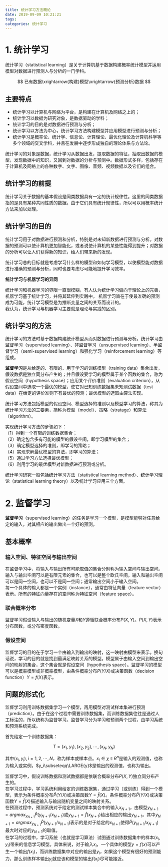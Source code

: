 ```yaml
---
title: 统计学习方法概论
date: 2019-09-09 10:21:21
tags: 
categories: 统计学习
---
```


# 1. 统计学习
统计学习（statistical learning）是关于计算机基于数据构建概率统计模型并运用模型对数据进行预测人与分析的一门学科。

$$
已有数据\xrightarrow{构建}模型\xrightarrow{预测分析}数据
$$
<!-- more --> 
## 主要特点

- 统计学习以计算机与网络为平台，是构建在计算机及网络之上的；
- 统计学习以数据为研究对象，是数据驱动的学科；
- 统计学习的目的是对数据进行预测与分析；
- 统计学习以方法为中心，统计学习方法构建模型并应用模型进行预测与分析；
- 统计学习是概率论、统计学、信息论、计算理论、最优化理论及计算机科学等多个领域的交叉学科，并且在发展中逐步形成独自的理论体系与方法论。

统计学习的对象是数据，统计学习从数据出发，提取数据的特征，抽取出数据的模型，发现数据中的知识，又回到对数据的分析与预测中。数据形式多样，包括存在于计算机及网络上的各种数字、文字、图像、音频、视频数据以及它们的组合。

## 统计学习的前提

统计学习关于数据的基本假设是同类数据具有一定的统计规律性。这里的同类数据指的是具有某种共同性质的数据。由于它们具有统计规律性，所以可以用概率统计方法来加以处理。

## 统计学习的目的

统计学习用于对数据进行预测和分析，特别是对未知新数据进行预测与分析。对数据的预测可以使计算机更加智能化，或者说使计算机的某些性能得到提升；对数据的分析可以让人们获得新的知识，给人们带来新的发现。

统计学习总的目标就是考虑学习什么样的模型和如何学习模型，以使模型能对数据进行准确的预测与分析，同时也要考虑尽可能地提升学习效率。

**统计学习与机器学习的异同**

统计学习和机器学习的界限一直很模糊，有人认为统计学习偏向于理论上的完善，机器学习基于统计学习，并将其延伸到实践中。
机器学习旨在于使最准确的预测成为可能，统计学习模型是为推断变量之间的关系而设计的。  
我认为，统计学习与机器学习主要就是理论与实践的区别。

## 统计学习的方法

统计学习的方法时基于数据构建统计模型从而对数据进行预测与分析。统计学习由监督学习（supervised learning）、非监督学习（unsupervised learning）、半监督学习（semi-supervised learning）和强化学习（reinforcement learning）等组成。

**监督学习**是从给定的、有限的、用于学习的训练模型（training data）集合出发，假设数据是独立同分布产生的；并且假设要学习的模型属于某个函数的集合，称为假设空间（hypothesis space）；应用某个评价准则（evaluation criterion），从假设空间中选取一个最优的模型，使它对已知训练数据集未知测试数据（test data）在给定的评价准则下有最优的预测；最优模型的选取由算法实现。

统计学习方法包括模型的假设空间、模型选择的准则以及模型学习的算法，称其为统计学习方法的三要素，简称为模型（model）、策略（stratage）和算法（algorithm）。

实现统计学习方法的步骤如下：  
（1）得到一个有限的训练数据集合；  
（2）确定包含多有可能的模型的假设空间，即学习模型的集合；  
（3）确定模型选择的准则，即学习的策略；  
（4）实现求解最优模型的算法，即学习的算法；  
（5）通过学习方法选择最优模型；  
（6）利用学习的最优模型对新数据进行预测或分析。

统计学习研究一般包括统计学习方法（statistical learning method）、统计学习理论（statistical learning theory）以及统计学习应用三个方面。

# 2. 监督学习

**监督学习**（supervised learning）的任务是学习一个模型，是模型能够对任意给定的输入，对其相应的输出做出一个好的预测。

## 基本概率
### 输入空间、特征空间与输出空间

在监督学习中，将输入与输出所有可能取值的集合分别称为输入空间与输出空间。输入与输出空间可以是有限元素的集合，也可以是整个欧氏空间。输入和输出空间可以是同一空间，也可以不是同一空间；通常输出空间小于输入空间。  
每一个具体的输入都是一个实例（instance），通常由特征向量（feature vector）表示。所有的特征向量存在的空间称为特征空间（feature space）。

### 联合概率分布

监督学习假设输入与输出的随机变量$X$和$Y$遵循联合概率分布$P(X,Y)$。$P(X,Y)$表示分布函数，或分布密度函数。

### 假设空间
监督学习的目的在于学习一个由输入到输出的映射，这一映射由模型来表示。换句话说，学习的目的就是找到最满足映射关系的模型。模型属于由输入空间到输出空间的映射的集合，这个集合就是假设空间（hypothesis space）。监督学习的模型可以是概率模型或非概率模型，由条件概率分布$P(Y/X)$或决策函数（decision function）$Y=f(X)$表示。

## 问题的形式化
监督学习利用训练数据集学习一个模型，再用模型对测试样本集进行预测（prediction）。由于在这个过程中需要训练数据集，而训练数据集往往是通过人工标注的，所以统称为监督学习。监督学习分为学习和预测两个过程，由学习系统和预测系统完成。

首先给定一个训练数据集：

$$
T={(x_1,y_1),(x_2,y_2),\cdots,(x_N,y_N)}
$$

其中$(x_i,y_i),i=1,2,\cdots,N$，称为样本或样本点。$x_i\in\chi\subseteqq{R^n}$是输入的观测值，也称为输入或实例，$y_i\subseteqq\LARGE{y}$是输出的观测值，也称为输出。  

监督学习中，假设训练数据和测试数据都是依联合概率分布$P(X,Y)$独立同分布产生的。  
在学习过程中，学习系统利用给定的训练数据集，通过学习（或训练）得到一个模型，表示为条件概率分布$\hat{P}(Y/X)$或决策函数$Y=\hat{f}(X)$。条件概率分布$\hat{P}(Y/X)$或决策函数$Y=\hat{f}(X)$描述输入与输出随机变量之间的映射关系。  
在预测过程中，预测系统对于给定的测试样本集合中的输入$x_{N+1}$，由模型$y_{N+1}=argmax_{y_{N+1}}\hat{P}(y_{N+1}/x_{N+1})$或$y_{N+1}=\hat{f}(x_{N+1})$给出相应的输出$y_{N+1}$。其中$y_{N+1}=argmax_{y_{N+1}}\hat{P}(y_{N+1}/x_{N+1})$表示的是对于给定的$x_{N+1}$使得$\hat{P}(y_{N+1}/x_{N+1})$最大时对应的$y_{N+1}$的取值。  
在学习的过程中，学习系统（也就是学习算法）试图通过训练数据集中的样本$(x_i,y_i)$带来的信息学习模型。具体来说，对于输入$x_i$，一个具体的模型$y=f(x)$可以产生一个输出$f(x_i)$，而训练数据集中对应的输出是$y_i$，如果这个模型有很好的预测能力，那么训练样本输出$y_i$就应该和模型的输出$f(x_i)$尽可能接近。